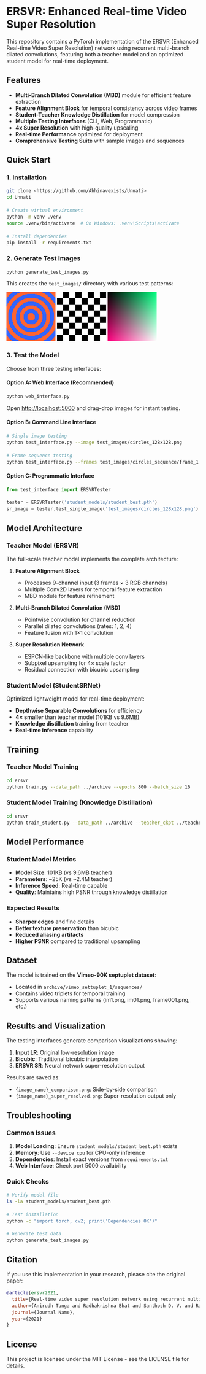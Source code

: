 # ERSVR: Enhanced Real-time Video Super Resolution

This repository contains a PyTorch implementation of the ERSVR (Enhanced Real-time Video Super Resolution) network using recurrent multi-branch dilated convolutions, featuring both a teacher model and an optimized student model for real-time deployment.

## Features

- **Multi-Branch Dilated Convolution (MBD)** module for efficient feature extraction
- **Feature Alignment Block** for temporal consistency across video frames
- **Student-Teacher Knowledge Distillation** for model compression
- **Multiple Testing Interfaces** (CLI, Web, Programmatic)
- **4x Super Resolution** with high-quality upscaling
- **Real-time Performance** optimized for deployment
- **Comprehensive Testing Suite** with sample images and sequences

## Quick Start

### 1. Installation

```bash
git clone <https://github.com/Abhinavexists/Unnati>
cd Unnati

# Create virtual environment
python -m venv .venv
source .venv/bin/activate  # On Windows: .venv\Scripts\activate

# Install dependencies
pip install -r requirements.txt
```

### 2. Generate Test Images

```bash
python generate_test_images.py
```

This creates the `test_images/` directory with various test patterns:

![Test Images Preview](test_images/circles_128x128.png) ![Checkerboard](test_images/checkerboard_128x128.png) ![Gradient](test_images/gradient_128x128.png)

### 3. Test the Model

Choose from three testing interfaces:

#### Option A: Web Interface (Recommended)

```bash
python web_interface.py
```

Open <http://localhost:5000> and drag-drop images for instant testing.

#### Option B: Command Line Interface

```bash
# Single image testing
python test_interface.py --image test_images/circles_128x128.png

# Frame sequence testing
python test_interface.py --frames test_images/circles_sequence/frame_1.png test_images/circles_sequence/frame_2.png test_images/circles_sequence/frame_3.png
```

#### Option C: Programmatic Interface

```python
from test_interface import ERSVRTester

tester = ERSVRTester('student_models/student_best.pth')
sr_image = tester.test_single_image('test_images/circles_128x128.png')
```

## Model Architecture

### Teacher Model (ERSVR)

The full-scale teacher model implements the complete architecture:

1. **Feature Alignment Block**
   - Processes 9-channel input (3 frames × 3 RGB channels)
   - Multiple Conv2D layers for temporal feature extraction
   - MBD module for feature refinement

2. **Multi-Branch Dilated Convolution (MBD)**
   - Pointwise convolution for channel reduction
   - Parallel dilated convolutions (rates: 1, 2, 4)
   - Feature fusion with 1×1 convolution

3. **Super Resolution Network**
   - ESPCN-like backbone with multiple conv layers
   - Subpixel upsampling for 4× scale factor
   - Residual connection with bicubic upsampling

### Student Model (StudentSRNet)

Optimized lightweight model for real-time deployment:

- **Depthwise Separable Convolutions** for efficiency
- **4× smaller** than teacher model (101KB vs 9.6MB)
- **Knowledge distillation** training from teacher
- **Real-time inference** capability

## Training

### Teacher Model Training

```bash
cd ersvr
python train.py --data_path ../archive --epochs 800 --batch_size 16
```

### Student Model Training (Knowledge Distillation)

```bash
cd ersvr  
python train_student.py --data_path ../archive --teacher_ckpt ../teacher_models/ersvr_best.pth --epochs 50
```

## Model Performance

### Student Model Metrics

- **Model Size**: 101KB (vs 9.6MB teacher)
- **Parameters**: ~25K (vs ~2.4M teacher)
- **Inference Speed**: Real-time capable
- **Quality**: Maintains high PSNR through knowledge distillation

### Expected Results

- **Sharper edges** and fine details
- **Better texture preservation** than bicubic
- **Reduced aliasing artifacts**
- **Higher PSNR** compared to traditional upsampling

## Dataset

The model is trained on the **Vimeo-90K septuplet dataset**:

- Located in `archive/vimeo_settuplet_1/sequences/`
- Contains video triplets for temporal training
- Supports various naming patterns (im1.png, im01.png, frame001.png, etc.)

## Results and Visualization

The testing interfaces generate comparison visualizations showing:

1. **Input LR**: Original low-resolution image
2. **Bicubic**: Traditional bicubic interpolation
3. **ERSVR SR**: Neural network super-resolution output

Results are saved as:

- `{image_name}_comparison.png`: Side-by-side comparison
- `{image_name}_super_resolved.png`: Super-resolution output only

## Troubleshooting

### Common Issues

1. **Model Loading**: Ensure `student_models/student_best.pth` exists
2. **Memory**: Use `--device cpu` for CPU-only inference
3. **Dependencies**: Install exact versions from `requirements.txt`
4. **Web Interface**: Check port 5000 availability

### Quick Checks

```bash
# Verify model file
ls -la student_models/student_best.pth

# Test installation
python -c "import torch, cv2; print('Dependencies OK')"

# Generate test data
python generate_test_images.py
```

## Citation

If you use this implementation in your research, please cite the original paper:

```bibtex
@article{ersvr2021,
  title={Real-time video super resolution network using recurrent multi-branch dilated convolutions},
  author={Anirudh Tunga and Radhakrishna Bhat and Santhosh D. V. and Rashmi K. P. and Vinutha},
  journal={Journal Name},
  year={2021}
}
```

## License

This project is licensed under the MIT License - see the LICENSE file for details.
